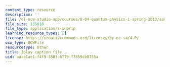 ```yaml
---
content_type: resource
description: ''
file: /ol-ocw-studio-app/courses/8-04-quantum-physics-i-spring-2013/aaae1ae1f4f935036779f7859cb0755a_gK_D6RkbMy8.srt
file_size: 135618
file_type: application/x-subrip
learning_resource_types: []
license: https://creativecommons.org/licenses/by-nc-sa/4.0/
ocw_type: OCWFile
resourcetype: Other
title: 3play caption file
uid: aaae1ae1-f4f9-3503-6779-f7859cb0755a
---
```

